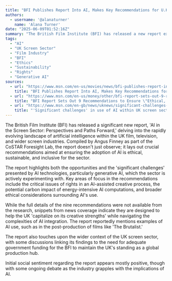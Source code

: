 ```yaml
---
title: "BFI Publishes Report Into AI, Makes Key Recommendations for U.K. Screen Sector on Issues Including Rights, Carbon Impact and Ethics"
authors:
  - username: '@alanaturner'
    name: 'Alana Turner'
date: "2025-06-09T01:52:16Z"
summary: "The British Film Institute (BFI) has released a new report examining the impact of AI on the UK screen sector, offering key recommendations focused on ethical, sustainable, and inclusive adoption of the technology."
tags:
  - "AI"
  - "UK Screen Sector"
  - "Film Industry"
  - "BFI"
  - "Ethics"
  - "Sustainability"
  - "Rights"
  - "Generative AI"
sources:
  - url: "https://www.msn.com/en-us/movies/news/bfi-publishes-report-into-ai-makes-key-recommendations-for-u-k-screen-sector-on-issues-including-rights-carbon-impact-and-ethics/ar-AA1Gk8h3"
    title: "BFI Publishes Report Into AI, Makes Key Recommendations for U.K. Screen Sector on Issues Including Rights, Carbon Impact and Ethics"
  - url: "https://www.msn.com/en-us/money/other/bfi-report-sets-out-9-recommendations-to-ensure-ethical-sustainable-inclusive-ai-use/ar-AA1Gkddb"
    title: "BFI Report Sets Out 9 Recommendations to Ensure \"Ethical, Sustainable, Inclusive AI\" Use"
  - url: "https://www.msn.com/en-gb/news/uknews/significant-challenges-in-use-of-ai-within-uk-screen-sector/ar-AA1GkhwI"
    title: "'Significant challenges' in use of AI within UK screen sector"
---
```


The British Film Institute (BFI) has released a significant new report, 'AI in the Screen Sector: Perspectives and Paths Forward,' delving into the rapidly evolving landscape of artificial intelligence within the UK film, television, and wider screen industries. Compiled by Angus Finney as part of the CoSTAR Foresight Lab, the report doesn't just observe; it lays out crucial recommendations aimed at ensuring the adoption of AI is ethical, sustainable, and inclusive for the sector.

The report highlights both the opportunities and the 'significant challenges' presented by AI technologies, particularly generative AI, which the sector is actively experimenting with. Key areas of focus in the recommendations include the critical issues of rights in an AI-assisted creative process, the potential carbon impact of energy-intensive AI computations, and broader ethical considerations surrounding AI's use.

While the full details of the nine recommendations were not available from the research, snippets from news coverage indicate they are designed to help the UK 'capitalize on its creative strengths' while navigating the complexities of AI integration. The report reportedly mentions examples of AI use, such as in the post-production of films like 'The Brutalist.'

The report also touches upon the wider context of the UK screen sector, with some discussions linking its findings to the need for adequate government funding for the BFI to maintain the UK's standing as a global production hub.

Initial social sentiment regarding the report appears mostly positive, though with some ongoing debate as the industry grapples with the implications of AI.
